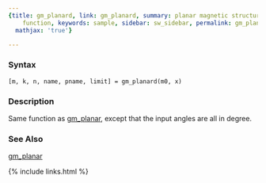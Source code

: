 ```yaml
---
{title: gm_planard, link: gm_planard, summary: planar magnetic structure constraint
    function, keywords: sample, sidebar: sw_sidebar, permalink: gm_planard, folder: swfiles,
  mathjax: 'true'}

---
```

  
### Syntax
  
`[m, k, n, name, pname, limit] = gm_planard(m0, x) `
  
### Description
  
Same function as [gm_planar](gm_planar), except that the input angles are all in
degree.
   
 
### See Also
  
[gm_planar](gm_planar)
 

{% include links.html %}
